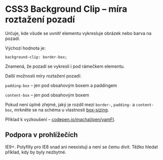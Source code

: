 CSS3 Background Clip – míra roztažení pozadí
============================================

Určuje, kde všude se uvnitř elementu vykresluje obrázek nebo barva na pozadí.

Výchozí hodnota je:

	background-clip: border-box;

Znamená, že pozadí se vykreslí i pod rámečkem elementu.

Další možnosti míry roztažení pozadí:

`padding-box` – jen pod obsahovým boxem a paddingem

`content-box` – jen pod obsahovým boxem

Pokud není úplně zřejmé, jaký je rozdíl mezi `border-`, `padding-` a `content-box`, mrkněte se na schéma u vlastnosti [box-sizing](css3-box-sizing.md).

Příklad k vyzkoušení – [codepen.io/machal/pen/yamFI](http://codepen.io/machal/pen/yamFI).


Podpora v prohlížečích
----------------------

IE9+. Polyfilly pro IE8 snad ani neexistují a není se čemu divit. Těžko hledat příklad, kdy by byly nezbytné.
